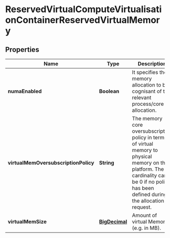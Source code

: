 
# ReservedVirtualComputeVirtualisationContainerReservedVirtualMemory

## Properties
Name | Type | Description | Notes
------------ | ------------- | ------------- | -------------
**numaEnabled** | **Boolean** | It specifies the memory allocation to be cognisant of the relevant process/core allocation. | 
**virtualMemOversubscriptionPolicy** | **String** | The memory core oversubscription policy in terms of virtual memory to physical memory on the platform. The cardinality can be 0 if no policy has been defined during the allocation request. | 
**virtualMemSize** | [**BigDecimal**](BigDecimal.md) | Amount of virtual Memory (e.g. in MB). | 



